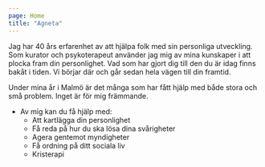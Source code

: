 ```yaml
---
page: Home
title: "Agneta"
---
```


Jag har 40 års erfarenhet av att hjälpa folk med sin personliga utveckling. Som kurator och psykoterapeut använder jag mig av mina kunskaper i att plocka fram din personlighet. Vad som har gjort dig till den du är idag finns bakåt i tiden. Vi börjar där och går sedan hela vägen till din framtid.

Under mina år i Malmö är det många som har fått hjälp med både stora och små problem. Inget är för mig främmande.

- Av mig kan du få hjälp med:
  - Att kartlägga din personlighet
  - Få reda på hur du ska lösa dina svårigheter
  - Agera gentemot myndigheter
  - Få ordning på ditt sociala liv
  - Kristerapi
